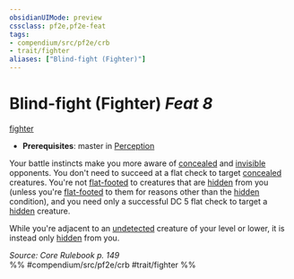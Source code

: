 ```yaml
---
obsidianUIMode: preview
cssclass: pf2e,pf2e-feat
tags:
- compendium/src/pf2e/crb
- trait/fighter
aliases: ["Blind-fight (Fighter)"]
---
```

# Blind-fight (Fighter)  *Feat 8*  
[fighter](../../Rules/traits/fighter.md)  

- **Prerequisites**: master in [Perception](../skills.md#Perception)

Your battle instincts make you more aware of [concealed](../../Rules/conditions.md#Concealed) and [invisible](../../Rules/conditions.md#Invisible) opponents. You don't need to succeed at a flat check to target [concealed](../../Rules/conditions.md#Concealed) creatures. You're not [flat-footed](../../Rules/conditions.md#Flat-footed) to creatures that are [hidden](../../Rules/conditions.md#Hidden) from you (unless you're [flat-footed](../../Rules/conditions.md#Flat-footed) to them for reasons other than the [hidden](../../Rules/conditions.md#Hidden) condition), and you need only a successful DC 5 flat check to target a [hidden](../../Rules/conditions.md#Hidden) creature.

While you're adjacent to an [undetected](../../Rules/conditions.md#Undetected) creature of your level or lower, it is instead only [hidden](../../Rules/conditions.md#Hidden) from you.

*Source: Core Rulebook p. 149*  
%% #compendium/src/pf2e/crb #trait/fighter %%